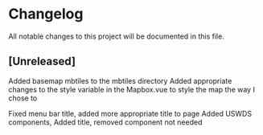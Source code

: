 # Changelog
All notable changes to this project will be documented in this file.

## [Unreleased]
Added basemap mbtiles to the mbtiles directory
Added appropriate changes to the style variable in the Mapbox.vue to style the map the way I chose to

Fixed menu bar title, added more appropriate title to page
Added USWDS components, Added title, removed component not needed
